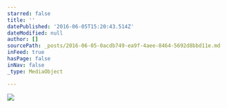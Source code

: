 ```yaml
---
starred: false
title: ''
datePublished: '2016-06-05T15:20:43.514Z'
dateModified: null
author: []
sourcePath: _posts/2016-06-05-0acdb749-ea9f-4aee-8464-5692d8bbd11e.md
inFeed: true
hasPage: false
inNav: false
_type: MediaObject

---
```

![](https://the-grid-user-content.s3-us-west-2.amazonaws.com/2b8ee9d3-6214-438e-a48b-cfe3baafca36.jpg)